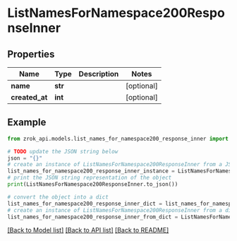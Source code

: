 # ListNamesForNamespace200ResponseInner


## Properties

Name | Type | Description | Notes
------------ | ------------- | ------------- | -------------
**name** | **str** |  | [optional] 
**created_at** | **int** |  | [optional] 

## Example

```python
from zrok_api.models.list_names_for_namespace200_response_inner import ListNamesForNamespace200ResponseInner

# TODO update the JSON string below
json = "{}"
# create an instance of ListNamesForNamespace200ResponseInner from a JSON string
list_names_for_namespace200_response_inner_instance = ListNamesForNamespace200ResponseInner.from_json(json)
# print the JSON string representation of the object
print(ListNamesForNamespace200ResponseInner.to_json())

# convert the object into a dict
list_names_for_namespace200_response_inner_dict = list_names_for_namespace200_response_inner_instance.to_dict()
# create an instance of ListNamesForNamespace200ResponseInner from a dict
list_names_for_namespace200_response_inner_from_dict = ListNamesForNamespace200ResponseInner.from_dict(list_names_for_namespace200_response_inner_dict)
```
[[Back to Model list]](../README.md#documentation-for-models) [[Back to API list]](../README.md#documentation-for-api-endpoints) [[Back to README]](../README.md)


